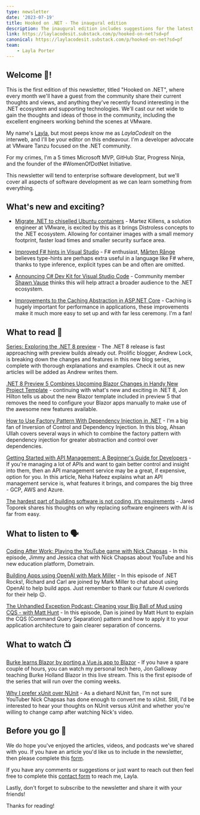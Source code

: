```yaml
---
type: newsletter
date: '2023-07-19'
title: Hooked on .NET - The inaugural edition
description: The inaugural edition includes suggestions for the latest blogs to read, podcasts to listen to and videos to watch.
link: https://laylacodesit.substack.com/p/hooked-on-net?sd=pf
canonical: https://laylacodesit.substack.com/p/hooked-on-net?sd=pf
team:
    - Layla Porter
---
```


## Welcome 🎉!

This is the first edition of this newsletter, titled "Hooked on .NET", where every month we'll have a guest from the community share their current thoughts and views, and anything they've recently found interesting in the .NET ecosystem and supporting technologies. We'll cast our net wide to gain the thoughts and ideas of those in the community, including the excellent engineers working behind the scenes at VMware.

My name's [Layla](https://layla.dev), but most peeps know me as _LaylaCodesIt_ on the interweb, and I'll be your editor on this endeavour. I'm a developer advocate at VMware Tanzu focused on the .NET community.

For my crimes, I'm a 5 times Microsoft MVP, GitHub Star, Progress Ninja, and the founder of the #WomenOfDotNet Initiative.

This newsletter will tend to enterprise software development, but we'll cover all aspects of software development as we can learn something from everything.

## What's new and exciting?

-   [Migrate .NET to chiselled Ubuntu containers](https://ubuntu.com/containers/chiselled/dotnet) - Martez Killens, a solution engineer at VMware, is excited by this as it brings Distroless concepts to the .NET ecosystem. Allowing for container images with a small memory footprint, faster load times and smaller security surface area.

-   [Improved F# hints in Visual Studio](https://devblogs.microsoft.com/dotnet/improved-fsharp-hints-in-visual-studio/) - F# enthusiast, [Mårten Rånge](https://twitter.com/range_marten) believes type-hints are perhaps extra useful in a language like F# where, thanks to type inference, explicit types can be and often are omitted.

-   [Announcing C# Dev Kit for Visual Studio Code](https://devblogs.microsoft.com/visualstudio/announcing-csharp-dev-kit-for-visual-studio-code/) - Community member [Shawn Vause](https://shawn.vause.us/) thinks this will help attract a broader audience to the .NET ecosystem.

-   [Improvements to the Caching Abstraction in ASP.NET Core](https://devblogs.microsoft.com/dotnet/caching-abstraction-improvements-in-aspnetcore/) - Caching is hugely important for performance in applications, these improvements make it much more easy to set up and with far less ceremony. I'm a fan!

## What to read 📖

[Series: Exploring the .NET 8 preview](https://andrewlock.net/series/exploring-the-dotnet-8-preview/) - The .NET 8 release is fast approaching with preview builds already out. Prolific blogger, Andrew Lock, is breaking down the changes and features in this new blog series, complete with thorough explanations and examples. Check it out as new articles will be added as Andrew writes them.

[.NET 8 Preview 5 Combines Upcoming Blazor Changes in Handy New Project Template](https://www.telerik.com/blogs/net-8-preview-5-combines-upcoming-blazor-changes-handy-new-project-template) - continuing with what's new and exciting in .NET 8, Jon Hilton tells us about the new Blazor template included in preview 5 that removes the need to configure your Blazor apps manually to make use of the awesome new features available.

[How to Use Factory Pattern With Dependency Injection in .NET](https://code-maze.com/dotnet-factory-pattern-dependency-injection/) - I'm a big fan of Inversion of Control and Dependency Injection. In this blog, Ahsan Ullah covers several ways in which to combine the factory pattern with dependency injection for greater abstraction and control over dependencies.

[Getting Started with API Management: A Beginner's Guide for Developers](https://techcommunity.microsoft.com/t5/educator-developer-blog/getting-started-with-api-management-a-beginner-s-guide-for/ba-p/3855955) - If you're managing a lot of APIs and want to gain better control and insight into them, then an API management service may be a great, if expensive, option for you. In this article, Neha Hafeez explains what an API management service is, what features it brings, and compares the big three - GCP, AWS and Azure.

[The hardest part of building software is not coding, it’s requirements](https://stackoverflow.blog/2023/06/26/the-hardest-part-of-building-software-is-not-coding-its-requirements/) - Jared Toporek shares his thoughts on why replacing software engineers with AI is far from easy.

## What to listen to 🗣

[Coding After Work: Playing the YouTube game with Nick Chapsas](https://codingafterwork.com/Episodes/a4fa3ba6-40d9-484b-aedf-e7ee25c42cbd) - In this episode, Jimmy and Jessica chat with Nick Chapsas about YouTube and his new education platform, Dometrain.

[Building Apps using OpenAI with Mark Miller](https://www.dotnetrocks.com/details/1850) - In this episode of .NET Rocks!, Richard and Carl are joined by Mark Miller to chat about using OpenAI to help build apps. Just remember to thank our future AI overlords for their help 😉.

[The Unhandled Exception Podcast: Cleaning your Big Ball of Mud using CQS - with Matt Hunt](https://unhandledexceptionpodcast.com/posts/0054-ballofmudcqrs/) - In this episode, Dan is joined by Matt Hunt to explain the CQS (Command Query Separation) pattern and how to apply it to your application architecture to gain clearer separation of concerns.

## What to watch 📺

[Burke learns Blazor by porting a Vue.js app to Blazor](https://www.youtube.com/live/fetGhhVYsLY?feature=share) - If you have a spare couple of hours, you can watch my personal tech hero, Jon Galloway teaching Burke Holland Blazor in this live stream. This is the first episode of the series that will run over the coming weeks.

[Why I prefer xUnit over NUnit](https://youtu.be/JD2ZMxCPnqc) - As a diehard NUnit fan, I'm not sure YouTuber Nick Chapsas has done enough to convert me to xUnit. Still, I'd be interested to hear your thoughts on NUnit versus xUnit and whether you're willing to change camp after watching Nick's video.

## Before you go 👋

We do hope you've enjoyed the articles, videos, and podcasts we've shared with you. If you have an article you'd like us to include in the newsletter, then please complete this [form](https://forms.gle/WJM3F7STnSiVdysy5).

If you have any comments or suggestions or just want to reach out then feel free to complete this [contact form](https://forms.gle/TNMj6mMtUxDFXP8v6) to reach me, Layla.

Lastly, don't forget to subscribe to the newsletter and share it with your friends!

Thanks for reading!
